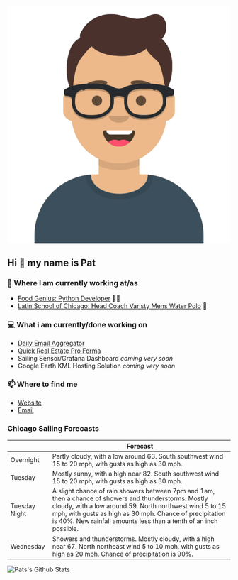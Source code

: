 [![Social banner for p-j-falconer](https://raw.githubusercontent.com/P-J-FALCONER/P-J-FALCONER/master/assets/avataaars.svg)](https://patfalconer.com/)
## Hi :wave: my name is Pat

### 💼 Where I am currently working at/as
- [Food Genius: Python Developer](https://getfoodgenius.com/) 🍔🐍
- [Latin School of Chicago: Head Coach Varisty Mens Water Polo](https://www.latinschool.org/) 🤽


### 💻 What i am currently/done working on
 - [Daily Email Aggregator](https://github.com/P-J-FALCONER/dott_daily_mail)
 - [Quick Real Estate Pro Forma](https://github.com/P-J-FALCONER/henry)
 - Sailing Sensor/Grafana Dashboard *coming very soon*
 - Google Earth KML Hosting Solution *coming very soon*

### 📫 Where to find me
 - [Website](https://patfalconer.com/)
 - [Email](mailto:patrick.j.falconer@gmail.com)


### Chicago Sailing Forecasts
|   | Forecast  |
|---|---|
| Overnight | Partly cloudy, with a low around 63. South southwest wind 15 to 20 mph, with gusts as high as 30 mph. |
| Tuesday | Mostly sunny, with a high near 82. South southwest wind 15 to 20 mph, with gusts as high as 30 mph. |
| Tuesday Night | A slight chance of rain showers between 7pm and 1am, then a chance of showers and thunderstorms. Mostly cloudy, with a low around 59. North northwest wind 5 to 15 mph, with gusts as high as 30 mph. Chance of precipitation is 40%. New rainfall amounts less than a tenth of an inch possible. |
| Wednesday | Showers and thunderstorms. Mostly cloudy, with a high near 67. North northeast wind 5 to 10 mph, with gusts as high as 20 mph. Chance of precipitation is 90%. |

![Pats's Github Stats](https://github-readme-stats.vercel.app/api?username=p-j-falconer&show_icons=true&theme=radical)

